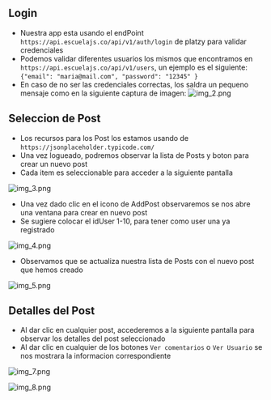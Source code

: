 
## Login
- Nuestra app esta usando el endPoint `https://api.escuelajs.co/api/v1/auth/login` de platzy para validar credenciales
- Podemos validar diferentes usuarios los mismos que encontramos en `https://api.escuelajs.co/api/v1/users`, un ejemplo es el siguiente: 
`{"email": "maria@mail.com",
  "password": "12345"
  }`
- En caso de no ser las credenciales correctas, los saldra un pequeno mensaje como en la siguiente captura de imagen:
![img_2.png](img_2.png)


## Seleccion de Post 
- Los recursos para los Post los estamos usando de `https://jsonplaceholder.typicode.com/`
- Una vez logueado, podremos observar la lista de Posts y boton para crear un nuevo post
- Cada item es seleccionable para acceder a la siguiente pantalla 

![img_3.png](img_3.png)

- Una vez dado clic en el icono de AddPost observaremos se nos abre una ventana para crear en nuevo post
- Se sugiere colocar el idUser 1-10, para tener como user una ya registrado

![img_4.png](img_4.png)

- Observamos que se actualiza nuestra lista de Posts con el nuevo post que hemos creado

![img_5.png](img_5.png)

## Detalles del Post
- Al dar clic en cualquier post, accederemos a la siguiente pantalla para observar los detalles del post seleccionado
- Al dar clic en cualquier de los botones `Ver comentarios` o `Ver Usuario` se nos mostrara la informacion correspondiente

![img_7.png](img_7.png)     

![img_8.png](img_8.png)

